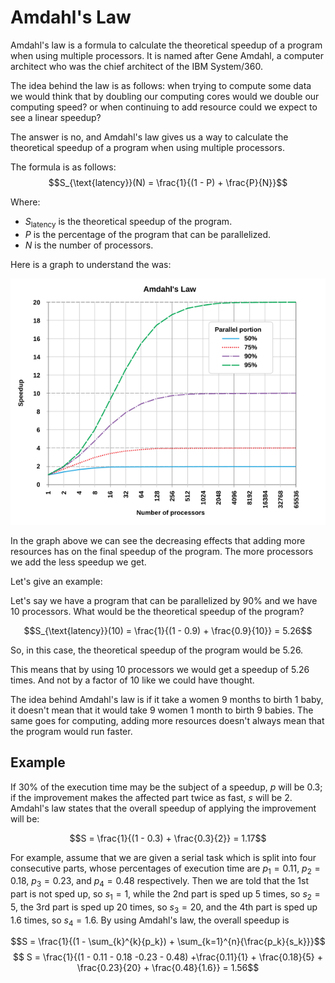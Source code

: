 # Amdahl's Law

Amdahl's law is a formula to calculate the theoretical speedup of a program when using multiple processors. It is named after Gene Amdahl, a computer architect who was the chief architect of the IBM System/360.

The idea behind the law is as follows: when trying to compute some data we would think that by doubling our computing cores would we double our computing speed? or when continuing to add resource could we expect to see a linear speedup?

The answer is no, and Amdahl's law gives us a way to calculate the theoretical speedup of a program when using multiple processors.

The formula is as follows:
$$S_{\text{latency}}(N) = \frac{1}{(1 - P) + \frac{P}{N}}$$

Where:

- $S_{\text{latency}}$ is the theoretical speedup of the program.
- $P$ is the percentage of the program that can be parallelized.
- $N$ is the number of processors.

Here is a graph to understand the was:

![Amdahl's Law](/images/12_image.png)

In the graph above we can see the decreasing effects that adding more resources has on the final speedup of the program. The more processors we add the less speedup we get.


Let's give an example:

Let's say we have a program that can be parallelized by 90% and we have 10 processors. What would be the theoretical speedup of the program?

$$S_{\text{latency}}(10) = \frac{1}{(1 - 0.9) + \frac{0.9}{10}} = 5.26$$

So, in this case, the theoretical speedup of the program would be 5.26.

This means that by using 10 processors we would get a speedup of 5.26 times. And not by a factor of 10 like we could have thought.

The idea behind Amdahl's law is if it take a women 9 months to birth 1 baby, it doesn't mean that it would take 9 women 1 month to birth 9 babies. The same goes for computing, adding more resources doesn't always mean that the program would run faster.

## Example

If 30% of the execution time may be the subject of a speedup, _p_ will be 0.3; if the improvement makes the affected part twice as fast, _s_ will be 2. Amdahl's law states that the overall speedup of applying the improvement will be:

$$S = \frac{1}{(1 - 0.3) + \frac{0.3}{2}} = 1.17$$

For example, assume that we are given a serial task which is split into four consecutive parts, whose percentages of execution time are $p_1 = 0.11$, $p_2 = 0.18$, $p_3 = 0.23$, and $p_4 = 0.48$ respectively. Then we are told that the 1st part is not sped up, so $s_1 = 1$, while the 2nd part is sped up 5 times, so $s_2 = 5$, the 3rd part is sped up 20 times, so $s_3 = 20$, and the 4th part is sped up 1.6 times, so $s_4 = 1.6$. By using Amdahl's law, the overall speedup is

$$S = \frac{1}{(1 - \sum_{k}^{k}{p_k}) + \sum_{k=1}^{n}{\frac{p_k}{s_k}}}$$
$$ S =  \frac{1}{(1 - 0.11 - 0.18 -0.23 - 0.48) +\frac{0.11}{1} + \frac{0.18}{5} + \frac{0.23}{20} + \frac{0.48}{1.6}} = 1.56$$